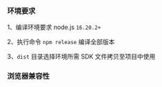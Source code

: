 ### 环境要求

1、编译环境要求 node.js `16.20.2+`

2、执行命令 `npm release` 编译全部版本

3、`dist` 目录选择环境所需 SDK 文件拷贝至项目中使用


### 浏览器兼容性

